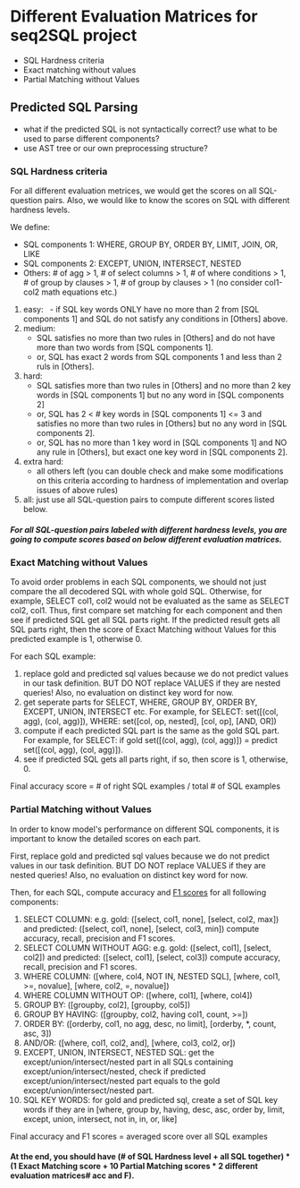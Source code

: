# Different Evaluation Matrices for seq2SQL project

- SQL Hardness criteria
- Exact matching without values
- Partial Matching without Values

## Predicted SQL Parsing

- what if the predicted SQL is not syntactically correct? use what to be used to parse different components?
- use AST tree or our own preprocessing structure?


### SQL Hardness criteria

For all different evaluation metrices, we would get the scores on all SQL-question pairs. Also, we would like to know the scores
on SQL with different hardness levels.

We define:
- SQL components 1: WHERE, GROUP BY, ORDER BY, LIMIT, JOIN, OR, LIKE
- SQL components 2: EXCEPT, UNION, INTERSECT, NESTED
- Others: # of agg > 1, # of select columns > 1, # of where conditions > 1, # of group by clauses > 1, # of group by clauses > 1 (no consider col1-col2 math equations etc.)

1. easy: 
   - if SQL key words ONLY have no more than 2 from [SQL components 1] and SQL do not satisfy any conditions in [Others] above.
2. medium: 
   - SQL satisfies no more than two rules in [Others] and do not have more than two words from [SQL components 1].
   - or, SQL has exact 2 words from SQL components 1 and less than 2 ruls in [Others].
3. hard: 
   - SQL satisfies more than two rules in [Others] and no more than 2 key words in [SQL components 1] but no any word in [SQL components 2]
   - or, SQL has 2 < # key words in [SQL components 1] <= 3 and satisfies no more than two rules in [Others] but no any word in [SQL components 2].
   - or, SQL has no more than 1 key word in [SQL components 1] and NO any rule in [Others], but exact one key word in [SQL components 2].
4. extra hard:
   - all others left (you can double check and make some modifications on this criteria according to hardness of implementation and overlap issues of above rules)
5. all: just use all SQL-question pairs to compute different scores listed below.

##### For all SQL-question pairs labeled with different hardness levels, you are going to compute scores based on below different evaluation matrices.

### Exact Matching without Values

To avoid order problems in each SQL components, we should not just compare the all decodered SQL with whole gold SQL.
Otherwise, for example, SELECT col1, col2 would not be evaluated as the same as SELECT col2, col1. Thus, first compare
set matching for each component and then see if predicted SQL get all SQL parts right. If the predicted result gets all
SQL parts right, then the score of Exact Matching without Values for this predicted example is 1, otherwise 0.

For each SQL example:
1. replace gold and predicted sql values because we do not predict values in our task definition. BUT DO NOT replace VALUES if they are nested queries! Also, no evaluation on distinct key word for now.
2. get seperate parts for SELECT, WHERE, GROUP BY, ORDER BY, EXCEPT, UNION, INTERSECT etc. For example, for SELECT: set([(col, agg), (col, agg)]), WHERE: set([col, op, nested], [col, op], [AND, OR])
3. compute if each predicted SQL part is the same as the gold SQL part. For example, for SELECT: if gold set([(col, agg), (col, agg)]) = predict set([(col, agg), (col, agg)]).
4. see if predicted SQL gets all parts right, if so, then score is 1, otherwise, 0.

Final accuracy score = # of right SQL examples / total # of SQL examples

### Partial Matching without Values

In order to know model's performance on different SQL components, it is important to know the detailed scores on each part.

First, replace gold and predicted sql values because we do not predict values in our task definition. BUT DO NOT replace VALUES if they are nested queries! Also, no evaluation on distinct key word for now.

Then, for each SQL, compute accuracy and [F1 scores](https://en.wikipedia.org/wiki/F1_score) for all following components:

1. SELECT COLUMN: e.g. gold: ([select, col1, none], [select, col2, max]) and predicted: ([select, col1, none], [select, col3, min]) compute accuracy, recall, precision and F1 scores.
2. SELECT COLUMN WITHOUT AGG: e.g. gold: ([select, col1], [select, col2]) and predicted: ([select, col1], [select, col3]) compute accuracy, recall, precision and F1 scores.
3. WHERE COLUMN: ([where, col4, NOT IN, NESTED SQL], [where, col1, >=, novalue], [where, col2, =, novalue])
4. WHERE COLUMN WITHOUT OP:  ([where, col1], [where, col4])
5. GROUP BY: ([groupby, col2], [groupby, col5])
6. GROUP BY HAVING: ([groupby, col2, having col1, count, >=])
7. ORDER BY: ([orderby, col1, no agg, desc, no limit], [orderby, *, count, asc, 3])
8. AND/OR: ([where, col1, col2, and], [where, col3, col2, or])
9. EXCEPT, UNION, INTERSECT, NESTED SQL: get the except/union/intersect/nested part in all SQLs containing except/union/intersect/nested, check if predicted except/union/intersect/nested part equals to the gold except/union/intersect/nested part.
10. SQL KEY WORDS: for gold and predicted sql, create a set of SQL key words if they are in [where, group by, having, desc, asc, order by, limit, except, union, intersect, not in, in, or, like]

Final accuracy and F1 scores = averaged score over all SQL examples

#### At the end, you should have (# of SQL Hardness level + all SQL together) * (1 Exact Matching score + 10 Partial Matching scores * 2 different evaluation matrices# acc and F).

